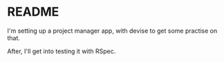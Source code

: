 # README

I'm setting up a project manager app, with devise to get some practise on that.

After, I'll get into testing it with RSpec.